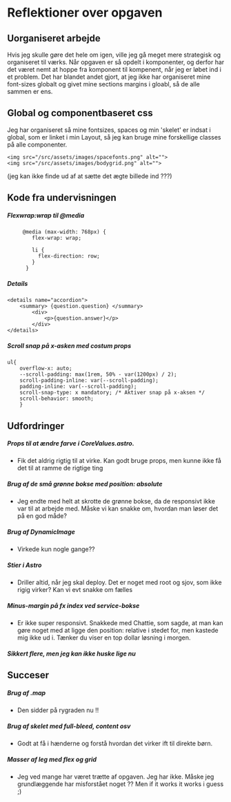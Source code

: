# Reflektioner over opgaven

## Uorganiseret arbejde

Hvis jeg skulle gøre det hele om igen, ville jeg gå meget mere strategisk og organiseret til værks. Når opgaven er så opdelt i komponenter, og derfor har det været nemt at hoppe fra komponent til kompenent, når jeg er løbet ind i et problem. Det har blandet andet gjort, at jeg ikke har organiseret mine font-sizes globalt og givet mine sections margins i gloabl, så de alle sammen er ens.

## Global og componentbaseret css

Jeg har organiseret så mine fontsizes, spaces og min 'skelet' er indsat i global, som er linket i min Layout, så jeg kan bruge mine forskellige classes på alle componenter.

```astro
<img src="/src/assets/images/spacefonts.png" alt="">
<img src="/src/assets/images/bodygrid.png" alt="">
```

(jeg kan ikke finde ud af at sætte det ægte billede ind ???)

## Kode fra undervisningen

##### Flexwrap:wrap til @media

```astro
     @media (max-width: 768px) {
        flex-wrap: wrap;

        li {
          flex-direction: row;
        }
      }
```

##### Details

```astro
<details name="accordion">
    <summary> {question.question} </summary>
        <div>
            <p>{question.answer}</p>
        </div>
</details>
```

##### Scroll snap på x-asken med costum props

```astro
ul{
    overflow-x: auto;
    --scroll-padding: max(1rem, 50% - var(1200px) / 2);
    scroll-padding-inline: var(--scroll-padding);
    padding-inline: var(--scroll-padding);
    scroll-snap-type: x mandatory; /* Aktiver snap på x-aksen */
    scroll-behavior: smooth;
    }
```

## Udfordringer

##### Props til at ændre farve i CoreValues.astro.

- Fik det aldrig rigtig til at virke. Kan godt bruge props, men kunne ikke få det til at ramme de rigtige ting

##### Brug af de små grønne bokse med position: absolute

- Jeg endte med helt at skrotte de grønne bokse, da de responsivt ikke var til at arbejde med. Måske vi kan snakke om, hvordan man løser det på en god måde?

##### Brug af DynamicImage

- Virkede kun nogle gange??

##### Stier i Astro

- Driller altid, når jeg skal deploy. Det er noget med root og sjov, som ikke rigig virker? Kan vi evt snakke om fælles

##### Minus-margin på fx index ved service-bokse

- Er ikke super responsivt. Snakkede med Chattie, som sagde, at man kan gøre noget med at ligge den position: relative i stedet for, men kastede mig ikke ud i. Tænker du viser en top dollar løsning i morgen.

##### Sikkert flere, men jeg kan ikke huske lige nu

## Succeser

##### Brug af .map

- Den sidder på rygraden nu !!

##### Brug af skelet med full-bleed, content osv

- Godt at få i hænderne og forstå hvordan det virker ift til direkte børn.

##### Masser af leg med flex og grid

- Jeg ved mange har været trætte af opgaven. Jeg har ikke. Måske jeg grundlæggende har misforstået noget ?? Men if it works it works i guess ;)
